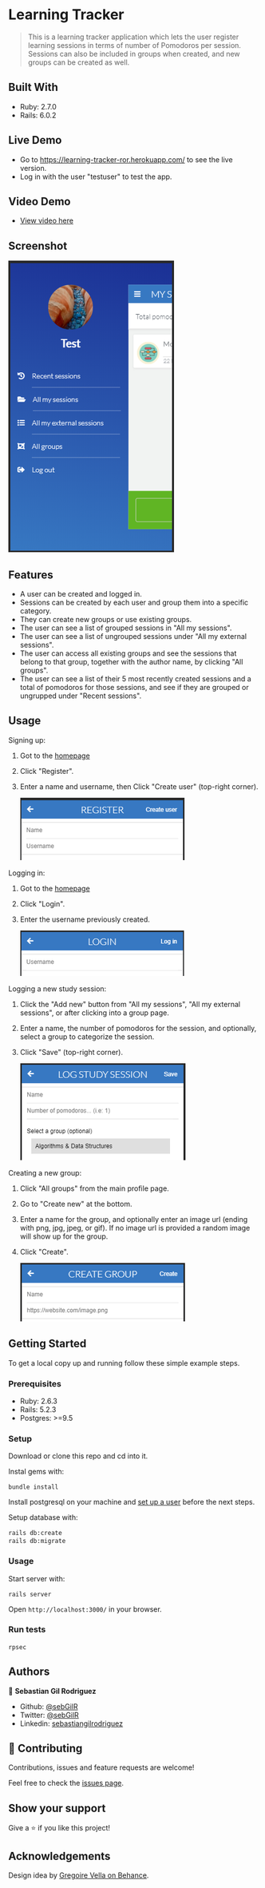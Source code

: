 # Learning Tracker

> This is a learning tracker application which lets the user register learning sessions in terms of number of Pomodoros per session. Sessions can also be included in groups when created, and new groups can be created as well.

## Built With

- Ruby: 2.7.0
- Rails: 6.0.2

## Live Demo

- Go to https://learning-tracker-ror.herokuapp.com/ to see the live version.
- Log in with the user "testuser" to test the app.

## Video Demo

- [View video here](https://www.loom.com/share/bc206bc7edac479fb3087e98965aba1e)

## Screenshot

![image](public/app.png)

## Features

- A user can be created and logged in.
- Sessions can be created by each user and group them into a specific category.
- They can create new groups or use existing groups.
- The user can see a list of grouped sessions in "All my sessions".
- The user can see a list of ungrouped sessions under "All my external sessions".
- The user can access all existing groups and see the sessions that belong to that group, together with the author name, by clicking "All groups".
- The user can see a list of their 5 most recently created sessions and a total of pomodoros for those sessions, and see if they are grouped or ungrupped under "Recent sessions".

## Usage

Signing up:
1. Got to the [homepage](https://learning-tracker-ror.herokuapp.com/)
2. Click "Register".
3. Enter a name and username, then Click "Create user" (top-right corner).

    ![image](public/register.png)

Logging in:
1. Got to the [homepage](https://learning-tracker-ror.herokuapp.com/)
2. Click "Login".
3. Enter the username previously created.

    ![image](public/login.png)

Logging a new study session:
1. Click the "Add new" button from "All my sessions", "All my external sessions", or after clicking into a group page.
2. Enter a name, the number of pomodoros for the session, and optionally, select a group to categorize the session.
3. Click "Save" (top-right corner).

    ![image](public/session.png)

Creating a new group:
1. Click "All groups" from the main profile page.
2. Go to "Create new" at the bottom.
3. Enter a name for the group, and optionally enter an image url (ending with png, jpg, jpeg, or gif). If no image url is provided a random image will show up for the group.
4. Click "Create".

    ![image](public/group.png)

## Getting Started

To get a local copy up and running follow these simple example steps.

### Prerequisites

- Ruby: 2.6.3
- Rails: 5.2.3
- Postgres: >=9.5

### Setup

Download or clone this repo and cd into it.

Instal gems with:

```
bundle install
```

Install postgresql on your machine and [set up a user](https://www.ionos.com/community/hosting/postgresql/how-to-use-postgresql-with-your-ruby-on-rails-application-on-ubuntu-1604/) before the next steps.

Setup database with:

```
rails db:create
rails db:migrate
```



### Usage

Start server with:

```
rails server
```

Open `http://localhost:3000/` in your browser.

### Run tests

```
rpsec
```


## Authors

👤 **Sebastian Gil Rodriguez**

- Github: [@sebGilR](https://github.com/sebGilR)
- Twitter: [@sebGilR](https://twitter.com/sebGilR)
- Linkedin: [sebastiangilrodriguez](https://www.linkedin.com/in/sebastiangilrodriguez)

## 🤝 Contributing

Contributions, issues and feature requests are welcome!

Feel free to check the [issues page](issues/).

## Show your support

Give a ⭐️ if you like this project!

## Acknowledgements

Design idea by [Gregoire Vella on Behance](https://www.behance.net/gregoirevella).